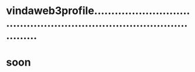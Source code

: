# vindaweb3profile..........................................................................................
# soon
